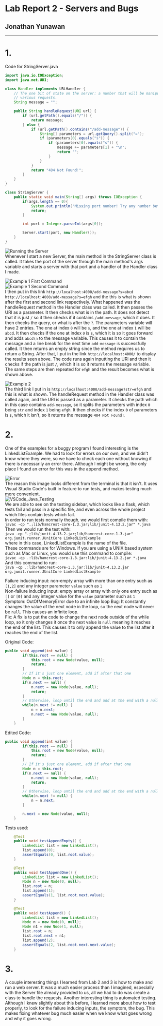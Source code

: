 # Lab Report 2 - Servers and Bugs 
## Jonathan Yunawan
---
# 1.
Code for StringServer.java
```java
import java.io.IOException;
import java.net.URI;

class Handler implements URLHandler {
    // The one bit of state on the server: a number that will be manipulated by
    // various requests.
    String message = "";

    public String handleRequest(URI url) {
        if (url.getPath().equals("/")) {
            return message;
        } else {
            if (url.getPath().contains("/add-message")) {
                String[] parameters = url.getQuery().split("=");
                if (parameters[0].equals("s")) {
                    if (parameters[0].equals("s")) {
                        message += parameters[1] + "\n";
                        return "";
                    }
                }
            }
            return "404 Not Found!";
        }
    }
}

class StringServer {
    public static void main(String[] args) throws IOException {
        if(args.length == 0){
            System.out.println("Missing port number! Try any number between 1024 to 49151");
            return;
        }

        int port = Integer.parseInt(args[0]);

        Server.start(port, new Handler());
    }
}
```
  
![Running the Server](./images/Running_Server.png)  
Whenever I start a new Server, the main method in the StringServer class is called. It takes the port of the server through the main method's args variable and starts a server with that port and a handler of the Handler class I made.   
  
![Example 1 First Command](./images/Example1_first.png)  
![Example 1 Second Command](./images/Example1_second.png)  
I then put in this link ```http://localhost:4000/add-message?s=abcd``` ```http://localhost:4000/add-message?s=efgh``` and the this is what is shown after the first and second link respectively. What happened was the handleRequest method in the Handler class was called. It then passes the URI as a parameter. It then checks what is in the path. It does not detect that it is just ```/``` so it then checks if it contains ```/add-message```, which it does. It then checks the query, or what is after the ```?```. The parameters variable will have 2 entries. The one at index ```0``` will be ```s```, and the one at index ```1``` will be ```abcd```. It then checks if the one at index ```0``` is ```s```, which it is so it goes forward and adds ```abcd\n``` to the message variable. This causes it to contain the message and a line break for the next time ```add-message``` is successfully called. It then returns an empty string since the method requires us to return a String. After that, I put in the link ```http://localhost:4000/``` to display the results seen above. The code runs again inputting the URI and then it checks if the path is just ```/```, which it is so it returns the message variable. The same steps are then repeated for ```efgh``` and the result becomes what is shown above.
  
![Example 2](./images/Example2.png)  
The third link I put in is ```http://localhost:4000/add-message?str=efgh``` and this is what is shown. The handleRequest method in the Handler class was called again, and the URI is passed as a parameter. It checks the path which in this case contains ```add-message```, so it splits the parameters with index ```0``` being ```str``` and index ```1``` being ```efgh```. It then checks if the index ```0``` of parameters is ```s```, which it isn't, so it returns the message ```404 Not Found!```.  
  
# 2.
One of the examples for a buggy program I found interesting is the LinkedListExample. We had to look for errors on our own, and we didn't know where they were, so we have to check each one without knowing if there is necessarily an error there. Although I might be wrong, the only place I found an error for this was in the append method.  

![Error](./images/Error.png)  
The reason this image looks different from the terminal is that it isn't. It uses Visual Studio Code's built in feature to run tests, and makes testing much more convenient.  
![VSCode_Java_Testing](./images/Tests_Sidebar.png)  
We are able to see on the testing sidebar, which looks like a flask, which tests fail and pass in a specific file, and even across the whole project which files contain tests which fail.  
In order to run tests normally though, we would first compile them with:  
```javac -cp ".;lib/hamcrest-core-1.3.jar;lib/junit-4.13.2.jar" *.java```  
Then we would run the test with:  
```java -cp ".;lib/junit-4.13.2.jar;lib/hamcrest-core-1.3.jar" org.junit.runner.JUnitCore LinkedListExample```  
where in this case, LinkedListExample is the name of the file.  
These commands are for Windows. If you are using a UNIX based system such as Mac or Linux, you would use this command to compile:  
```javac -cp .:lib/hamcrest-core-1.3.jar:lib/junit-4.13.2.jar *.java```  
And this command to run:  
```java -cp .:lib/hamcrest-core-1.3.jar:lib/junit-4.13.2.jar org.junit.runner.JUnitCore LinkedListExample```
  
Failure inducing input: non-empty array with more than one entry such as ```[1,2]``` and any integer parameter ```value``` such as ```1```  
Non-failure inducing input: empty array or array with only one entry such as ```[]``` or ```[0]``` and any integer value for the ```value``` parameter such as ```1```   
Symptom: OutOfMemoryError due to an infinite loop
Bug: It constantly changes the value of the next node in the loop, so the next node will never be ```null```. This causes an infinite loop.  
Fix: A fix is to put the code to change the next node outside of the while loop, so it only changes it once the next value is ```null``` meaning it reaches the end of the list. This causes it to only append the value to the list after it reaches the end of the list.  
  
Original Code:  
```java
public void append(int value) {
        if(this.root == null) {
            this.root = new Node(value, null);
            return;
        }
        // If it's just one element, add if after that one
        Node n = this.root;
        if(n.next == null) {
            n.next = new Node(value, null);
            return;
        }
        // Otherwise, loop until the end and add at the end with a null
        while(n.next != null) {
            n = n.next;
            n.next = new Node(value, null);
        }
    }
```  
  
Edited Code:  
```java
public void append(int value) {
        if(this.root == null) {
            this.root = new Node(value, null);
            return;
        }
        // If it's just one element, add if after that one
        Node n = this.root;
        if(n.next == null) {
            n.next = new Node(value, null);
            return;
        }
        // Otherwise, loop until the end and add at the end with a null
        while(n.next != null) {
            n = n.next;
        }

        n.next = new Node(value, null);
    }
```  
  
Tests used:  
```java
    @Test
    public void testAppendEmpty() {
        LinkedList list = new LinkedList();
        list.append(0);
        assertEquals(0, list.root.value);
    }

    @Test
    public void testAppendOne() {
        LinkedList list = new LinkedList();
        Node n = new Node(0, null);
        list.root = n;
        list.append(1);
        assertEquals(1, list.root.next.value);
    }

    @Test
    public void testAppend() {
        LinkedList list = new LinkedList();
        Node n = new Node(0, null);
        Node n1 = new Node(1, null);
        list.root = n;
        list.root.next = n1;
        list.append(2);
        assertEquals(2, list.root.next.next.value);
    }
```  
  
# 3.
A couple interesting things I learned from Lab 2 and 3 is how to make and run a web server. It was a much easier process than I imagined, especially with the Server file already provided to us, all we had to do was create a class to handle the requests. Another interesting thing is automated testing. Although I knew slightly about this before, I learned more about how to test properly, to look for the failure inducing inputs, the symptom, the bug. This makes fixing whatever bug much easier when we know what goes wrong and why it goes wrong.